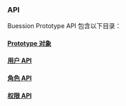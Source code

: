 ### API


Buession Prototype API 包含以下目录：


#### [Prototype 对象](prototype.md)
#### [用户 API](user.md)
#### [角色 API](role.md)
#### [权限 API](permission.md)